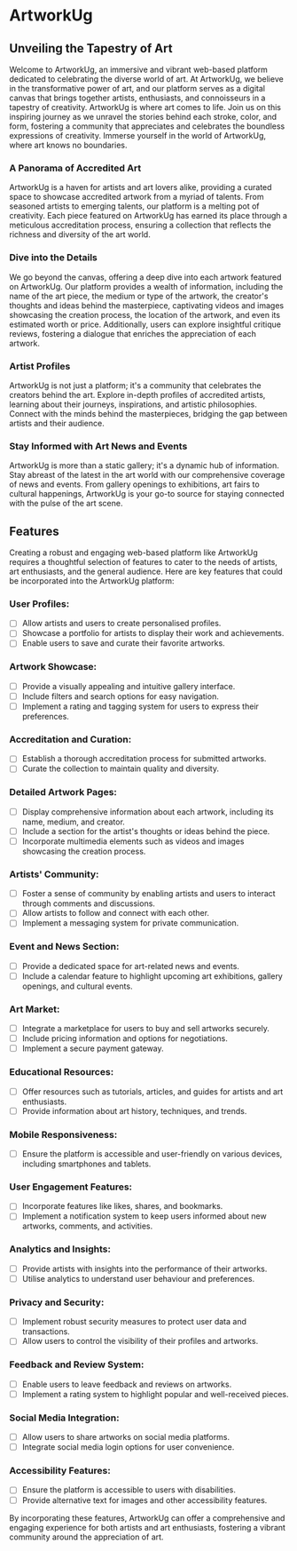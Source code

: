 # ArtworkUg

## Unveiling the Tapestry of Art
Welcome to ArtworkUg, an immersive and vibrant web-based platform dedicated to celebrating the diverse world of art. At ArtworkUg, we believe in the transformative power of art, and our platform serves as a digital canvas that brings together artists, enthusiasts, and connoisseurs in a tapestry of creativity.
ArtworkUg is where art comes to life. Join us on this inspiring journey as we unravel the stories behind each stroke, color, and form, fostering a community that appreciates and celebrates the boundless expressions of creativity. Immerse yourself in the world of ArtworkUg, where art knows no boundaries.

### A Panorama of Accredited Art
ArtworkUg is a haven for artists and art lovers alike, providing a curated space to showcase accredited artwork from a myriad of talents. From seasoned artists to emerging talents, our platform is a melting pot of creativity. Each piece featured on ArtworkUg has earned its place through a meticulous accreditation process, ensuring a collection that reflects the richness and diversity of the art world.

### Dive into the Details
We go beyond the canvas, offering a deep dive into each artwork featured on ArtworkUg. Our platform provides a wealth of information, including the name of the art piece, the medium or type of the artwork, the creator's thoughts and ideas behind the masterpiece, captivating videos and images showcasing the creation process, the location of the artwork, and even its estimated worth or price. Additionally, users can explore insightful critique reviews, fostering a dialogue that enriches the appreciation of each artwork.

### Artist Profiles
ArtworkUg is not just a platform; it's a community that celebrates the creators behind the art. Explore in-depth profiles of accredited artists, learning about their journeys, inspirations, and artistic philosophies. Connect with the minds behind the masterpieces, bridging the gap between artists and their audience.

### Stay Informed with Art News and Events
ArtworkUg is more than a static gallery; it's a dynamic hub of information. Stay abreast of the latest in the art world with our comprehensive coverage of news and events. From gallery openings to exhibitions, art fairs to cultural happenings, ArtworkUg is your go-to source for staying connected with the pulse of the art scene.

## Features
Creating a robust and engaging web-based platform like ArtworkUg requires a thoughtful selection of features to cater to the needs of artists, art enthusiasts, and the general audience. Here are key features that could be incorporated into the ArtworkUg platform:

### User Profiles:
- [ ] Allow artists and users to create personalised profiles.
- [ ] Showcase a portfolio for artists to display their work and achievements.
- [ ] Enable users to save and curate their favorite artworks.

### Artwork Showcase:
- [ ] Provide a visually appealing and intuitive gallery interface.
- [ ] Include filters and search options for easy navigation.
- [ ] Implement a rating and tagging system for users to express their preferences.

### Accreditation and Curation:
- [ ] Establish a thorough accreditation process for submitted artworks.
- [ ] Curate the collection to maintain quality and diversity.

### Detailed Artwork Pages:
- [ ] Display comprehensive information about each artwork, including its name, medium, and creator.
- [ ] Include a section for the artist's thoughts or ideas behind the piece.
- [ ] Incorporate multimedia elements such as videos and images showcasing the creation process.

### Artists' Community:
- [ ] Foster a sense of community by enabling artists and users to interact through comments and discussions.
- [ ] Allow artists to follow and connect with each other.
- [ ] Implement a messaging system for private communication.

### Event and News Section:
- [ ] Provide a dedicated space for art-related news and events.
- [ ] Include a calendar feature to highlight upcoming art exhibitions, gallery openings, and cultural events.

### Art Market:
- [ ] Integrate a marketplace for users to buy and sell artworks securely.
- [ ] Include pricing information and options for negotiations.
- [ ] Implement a secure payment gateway.

### Educational Resources:
- [ ] Offer resources such as tutorials, articles, and guides for artists and art enthusiasts.
- [ ] Provide information about art history, techniques, and trends.

### Mobile Responsiveness:
- [ ] Ensure the platform is accessible and user-friendly on various devices, including smartphones and tablets.

### User Engagement Features:
- [ ] Incorporate features like likes, shares, and bookmarks.
- [ ] Implement a notification system to keep users informed about new artworks, comments, and activities.

### Analytics and Insights:
- [ ] Provide artists with insights into the performance of their artworks.
- [ ] Utilise analytics to understand user behaviour and preferences.

### Privacy and Security:
- [ ] Implement robust security measures to protect user data and transactions.
- [ ] Allow users to control the visibility of their profiles and artworks.

### Feedback and Review System:
- [ ] Enable users to leave feedback and reviews on artworks.
- [ ] Implement a rating system to highlight popular and well-received pieces.

### Social Media Integration:
- [ ] Allow users to share artworks on social media platforms.
- [ ] Integrate social media login options for user convenience.

### Accessibility Features:
- [ ] Ensure the platform is accessible to users with disabilities.
- [ ] Provide alternative text for images and other accessibility features.

By incorporating these features, ArtworkUg can offer a comprehensive and engaging experience for both artists and art enthusiasts, fostering a vibrant community around the appreciation of art.
